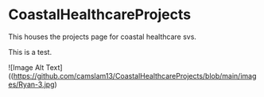 # CoastalHealthcareProjects

This houses the projects page for coastal healthcare svs.

This is a test.

![Image Alt Text]((https://github.com/camslam13/CoastalHealthcareProjects/blob/main/images/Ryan-3.jpg)

